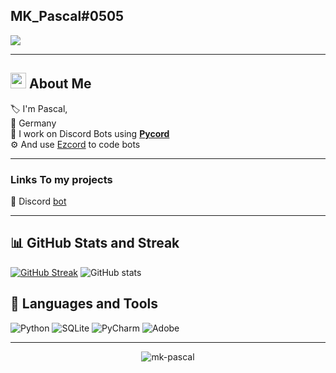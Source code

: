 


## MK_Pascal#0505
[![](https://img.shields.io/discord/1085172741377884200?label=discord&style=for-the-badge&logo=discord&color=6330F6&logoColor=white)](https://discord.gg/zfvbjTEzv6)



***
## <img src="https://raw.githubusercontent.com/MartinHeinz/MartinHeinz/master/wave.gif" width="25px"> About Me

🏷️ I'm Pascal,\
📍 Germany \
🔨 I work on Discord Bots using **[Pycord](https://github.com/Pycord-Development/pycord)**\
⚙️ And use [Ezcord](https://github.com/tibue99/ezcord) to code bots


***
### Links To my projects
📂 Discord [bot](https://github.com/MK-Pascal/Discord-Bot)

***

## 📊 GitHub Stats and Streak

[![GitHub Streak](https://github-readme-streak-stats.herokuapp.com?user=mk-pascal&theme=tokyonight)](https://git.io/streak-stats)
![GitHub stats](https://github-readme-stats.vercel.app/api?username=mk-pascal&show_icons=true&theme=tokyonight)



## 📝 Languages and Tools
![Python](https://img.shields.io/badge/python-6330F6?style=for-the-badge&logo=python&logoColor=white)
![SQLite](https://img.shields.io/badge/sqlite-6330F6?style=for-the-badge&logo=sqlite&logoColor=white)
![PyCharm](https://img.shields.io/badge/pycharm-143?style=for-the-badge&logo=pycharm&logoColor=white&color=6330F6&labelColor=6330F6)
![Adobe](https://img.shields.io/badge/adobe-6330F6?style=for-the-badge&logo=adobe&logoColor=white)


***
<p align="center">
  <img align="center" src="https://komarev.com/ghpvc/?username=mk-pascal&label=Profile%20views&color=6330F6&style=flat" alt="mk-pascal"/>
</p>
